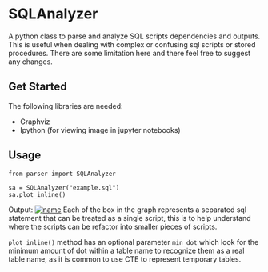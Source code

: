 # SQLAnalyzer
A python class to parse and analyze SQL scripts dependencies and outputs. This is useful when dealing with complex or confusing sql scripts or stored procedures. There are some limitation here and there feel free to suggest any changes.

## Get Started
The following libraries are needed:
  - Graphviz
  - Ipython (for viewing image in jupyter notebooks)

## Usage
```
from parser import SQLAnalyzer

sa = SQLAnalyzer("example.sql")
sa.plot_inline()
```
Output:
[![name](https://github.com/la0bing/melpy/blob/main/sql/SQLAnalyzer/example.png)](https://github.com/la0bing/melpy/blob/main/sql/SQLAnalyzer/example.png)
Each of the box in the graph represents a separated sql statement that can be treated as a single script, this is to help understand where the scripts can be refactor into smaller pieces of scripts.

```plot_inline()``` method has an optional parameter ```min_dot``` which look for the minimum amount of dot within a table name to recognize them as a real table name, as it is common to use CTE to represent temporary tables.
